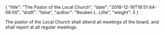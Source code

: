 {
	"title": "The Pastor of the Local Church",
	"date": "2018-12-18T18:51:44-06:00",
	"draft": "false",
	"author": "Reuben L. Lillie",
	"weight": 5
}

The pastor of the Local Church shall attend all meetings of the board, and shall report at all regular meetings.
